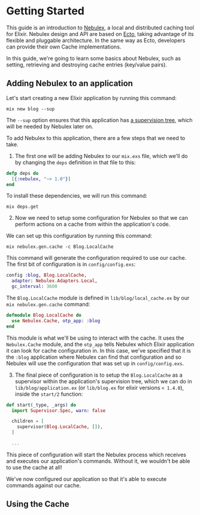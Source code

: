 # Getting Started

This guide is an introduction to [Nebulex](https://github.com/cabol/nebulex),
a local and distributed caching tool for Elixir. Nebulex design and API are
based on [Ecto](https://github.com/elixir-ecto/ecto), taking advantage of its
flexible and pluggable architecture. In the same way as Ecto, developers can
provide their own Cache implementations.

In this guide, we're going to learn some basics about Nebulex, such as setting,
retrieving and destroying cache entries (key/value pairs).

## Adding Nebulex to an application

Let's start creating a new Elixir application by running this command:

```
mix new blog --sup
```

The `--sup` option ensures that this application has [a supervision tree](http://elixir-lang.org/getting-started/mix-otp/supervisor-and-application.html),
which will be needed by Nebulex later on.

To add Nebulex to this application, there are a few steps that we need to take.

1. The first one will be adding Nebulex to our `mix.exs` file, which we'll do by
changing the `deps` definition in that file to this:

```elixir
defp deps do
  [{:nebulex, "~> 1.0"}]
end
```

To install these dependencies, we will run this command:

```
mix deps.get
```

2. Now we need to setup some configuration for Nebulex so that we can perform
actions on a cache from within the application's code.

We can set up this configuration by running this command:

```
mix nebulex.gen.cache -c Blog.LocalCache
```

This command will generate the configuration required to use our cache.
The first bit of configuration is in `config/config.exs`:

```elixir
config :blog, Blog.LocalCache,
  adapter: Nebulex.Adapters.Local,
  gc_interval: 3600
```

The `Blog.LocalCache` module is defined in `lib/blog/local_cache.ex` by our
`mix nebulex.gen.cache` command:

```elixir
defmodule Blog.LocalCache do
  use Nebulex.Cache, otp_app: :blog
end
```

This module is what we'll be using to interact with the cache. It uses the
`Nebulex.Cache` module, and the `otp_app` tells Nebulex which Elixir application
it can look for cache configuration in. In this case, we've specified that it is
the `:blog` application where Nebulex can find that configuration and so Nebulex
will use the configuration that was set up in `config/config.exs`.

3. The final piece of configuration is to setup the `Blog.LocalCache` as a
supervisor within the application's supervision tree, which we can do in
`lib/blog/application.ex` (or `lib/blog.ex` for elixir versions `< 1.4.0`),
inside the `start/2` function:

```elixir
def start(_type, _args) do
  import Supervisor.Spec, warn: false

  children = [
    supervisor(Blog.LocalCache, []),
  ]

  ...
```

This piece of configuration will start the Nebulex process which receives and
executes our application's commands. Without it, we wouldn't be able to use
the cache at all!

We've now configured our application so that it's able to execute commands
against our cache.

## Using the Cache
